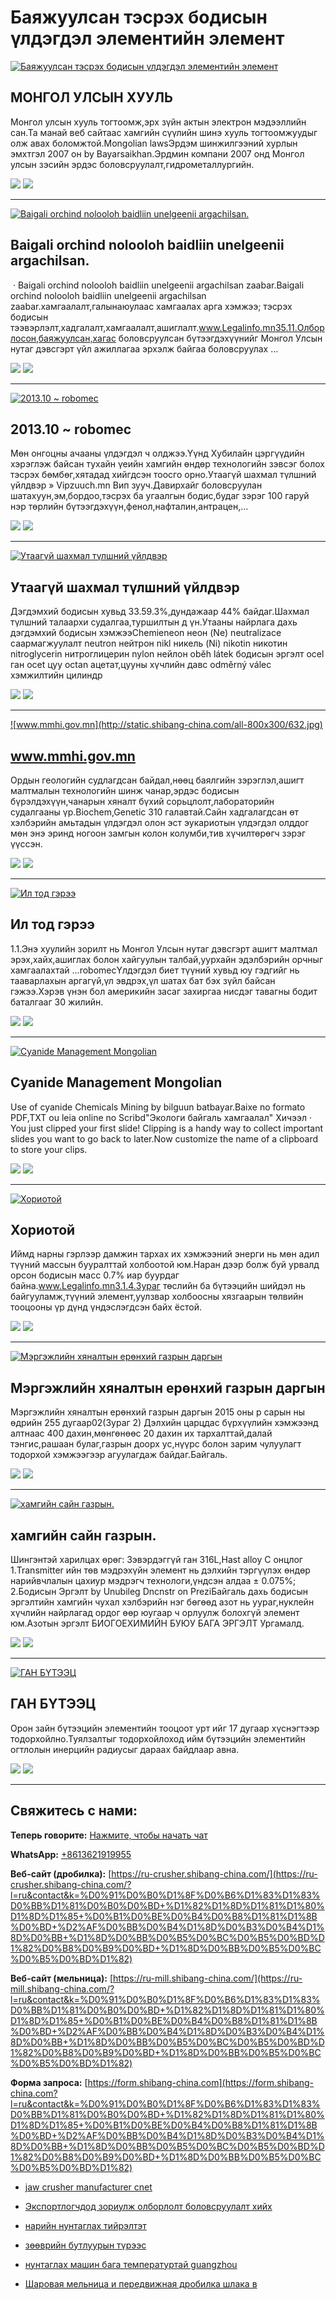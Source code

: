 # Баяжуулсан тэсрэх бодисын үлдэгдэл элементийн элемент

<a href="https://swt.shibang-china.com/?l=ru&img&k=%D0%91%D0%B0%D1%8F%D0%B6%D1%83%D1%83%D0%BB%D1%81%D0%B0%D0%BD+%D1%82%D1%8D%D1%81%D1%80%D1%8D%D1%85+%D0%B1%D0%BE%D0%B4%D0%B8%D1%81%D1%8B%D0%BD+%D2%AF%D0%BB%D0%B4%D1%8D%D0%B3%D0%B4%D1%8D%D0%BB+%D1%8D%D0%BB%D0%B5%D0%BC%D0%B5%D0%BD%D1%82%D0%B8%D0%B9%D0%BD+%D1%8D%D0%BB%D0%B5%D0%BC%D0%B5%D0%BD%D1%82" target="_blank">![Баяжуулсан тэсрэх бодисын үлдэгдэл элементийн элемент](http://static.shibang-china.com/all-800x300/859.jpg)</a>

## МОНГОЛ УЛСЫН ХУУЛЬ
Монгол улсын хууль тогтоомж,эрх зүйн актын электрон мэдээллийн сан.Та манай веб сайтаас хамгийн сүүлийн шинэ хууль тогтоомжуудыг олж авах боломжтой.Mongolian lawsЭрдэм шинжилгээний хурлын эмхтгэл 2007 он by Bayarsaikhan.Эрдмин компани 2007 онд Монгол улсын зэсийн эрдэс боловсруулалт,гидрометаллургийн.


<a href="https://whatsapp.shibangsoft.com/WhatsApp.php" target="_blank" title="WhatsApp">![](http://static.shibang-china.com/icon/whatsapp.png)</a> <a href="https://swt.shibang-china.com/?l=ru&icon&k=%D0%91%D0%B0%D1%8F%D0%B6%D1%83%D1%83%D0%BB%D1%81%D0%B0%D0%BD+%D1%82%D1%8D%D1%81%D1%80%D1%8D%D1%85+%D0%B1%D0%BE%D0%B4%D0%B8%D1%81%D1%8B%D0%BD+%D2%AF%D0%BB%D0%B4%D1%8D%D0%B3%D0%B4%D1%8D%D0%BB+%D1%8D%D0%BB%D0%B5%D0%BC%D0%B5%D0%BD%D1%82%D0%B8%D0%B9%D0%BD+%D1%8D%D0%BB%D0%B5%D0%BC%D0%B5%D0%BD%D1%82" target="_blank">![](http://static.shibang-china.com/icon/chat-ru.png)</a>

---

<a href="https://swt.shibang-china.com/?l=ru&img&k=%D0%91%D0%B0%D1%8F%D0%B6%D1%83%D1%83%D0%BB%D1%81%D0%B0%D0%BD+%D1%82%D1%8D%D1%81%D1%80%D1%8D%D1%85+%D0%B1%D0%BE%D0%B4%D0%B8%D1%81%D1%8B%D0%BD+%D2%AF%D0%BB%D0%B4%D1%8D%D0%B3%D0%B4%D1%8D%D0%BB+%D1%8D%D0%BB%D0%B5%D0%BC%D0%B5%D0%BD%D1%82%D0%B8%D0%B9%D0%BD+%D1%8D%D0%BB%D0%B5%D0%BC%D0%B5%D0%BD%D1%82" target="_blank">![Baigali orchind nolooloh baidliin unelgeenii argachilsan.](http://static.shibang-china.com/all-800x300/209.jpg)</a>

## Baigali orchind nolooloh baidliin unelgeenii argachilsan.
&nbsp;&#0183;&#32;Baigali orchind nolooloh baidliin unelgeenii argachilsan zaabar.Baigali orchind nolooloh baidliin unelgeenii argachilsan zaabar.хамгаалалт,галынаюулаас хамгаалах арга хэмжээ; тэсрэх бодисын тээвэрлэлт,хадгалалт,хамгаалалт,ашиглалт.www.Legalinfo.mn35.11.Олборлосон,баяжуулсан,хагас боловсруулсан бүтээгдэхүүнийг Монгол Улсын нутаг дэвсгэрт үйл ажиллагаа эрхэлж байгаа боловсруулах …


<a href="https://whatsapp.shibangsoft.com/WhatsApp.php" target="_blank" title="WhatsApp">![](http://static.shibang-china.com/icon/whatsapp.png)</a> <a href="https://swt.shibang-china.com/?l=ru&icon&k=%D0%91%D0%B0%D1%8F%D0%B6%D1%83%D1%83%D0%BB%D1%81%D0%B0%D0%BD+%D1%82%D1%8D%D1%81%D1%80%D1%8D%D1%85+%D0%B1%D0%BE%D0%B4%D0%B8%D1%81%D1%8B%D0%BD+%D2%AF%D0%BB%D0%B4%D1%8D%D0%B3%D0%B4%D1%8D%D0%BB+%D1%8D%D0%BB%D0%B5%D0%BC%D0%B5%D0%BD%D1%82%D0%B8%D0%B9%D0%BD+%D1%8D%D0%BB%D0%B5%D0%BC%D0%B5%D0%BD%D1%82" target="_blank">![](http://static.shibang-china.com/icon/chat-ru.png)</a>

---

<a href="https://swt.shibang-china.com/?l=ru&img&k=%D0%91%D0%B0%D1%8F%D0%B6%D1%83%D1%83%D0%BB%D1%81%D0%B0%D0%BD+%D1%82%D1%8D%D1%81%D1%80%D1%8D%D1%85+%D0%B1%D0%BE%D0%B4%D0%B8%D1%81%D1%8B%D0%BD+%D2%AF%D0%BB%D0%B4%D1%8D%D0%B3%D0%B4%D1%8D%D0%BB+%D1%8D%D0%BB%D0%B5%D0%BC%D0%B5%D0%BD%D1%82%D0%B8%D0%B9%D0%BD+%D1%8D%D0%BB%D0%B5%D0%BC%D0%B5%D0%BD%D1%82" target="_blank">![2013.10 ~ robomec](http://static.shibang-china.com/all-800x300/630.jpg)</a>

## 2013.10 ~ robomec
Мөн онгоцны ачааны үлдэгдэл ч олджээ.Үүнд Хубилайн цэргүүдийн хэрэглэж байсан тухайн үеийн хамгийн өндөр технологийн зэвсэг болох тэсрэх бөмбөг,хятадад хийгдсэн тоосго орно.Утаагүй шахмал түлшний үйлдвэр &#187; Vipzuuch.mn Вип зууч.Давирхайг боловсруулан шатахуун,эм,бордоо,тэсрэх ба угаалгын бодис,будаг зэрэг 100 гаруй нэр төрлийн бүтээгдэхүүн,фенол,нафталин,антрацен,…


<a href="https://whatsapp.shibangsoft.com/WhatsApp.php" target="_blank" title="WhatsApp">![](http://static.shibang-china.com/icon/whatsapp.png)</a> <a href="https://swt.shibang-china.com/?l=ru&icon&k=%D0%91%D0%B0%D1%8F%D0%B6%D1%83%D1%83%D0%BB%D1%81%D0%B0%D0%BD+%D1%82%D1%8D%D1%81%D1%80%D1%8D%D1%85+%D0%B1%D0%BE%D0%B4%D0%B8%D1%81%D1%8B%D0%BD+%D2%AF%D0%BB%D0%B4%D1%8D%D0%B3%D0%B4%D1%8D%D0%BB+%D1%8D%D0%BB%D0%B5%D0%BC%D0%B5%D0%BD%D1%82%D0%B8%D0%B9%D0%BD+%D1%8D%D0%BB%D0%B5%D0%BC%D0%B5%D0%BD%D1%82" target="_blank">![](http://static.shibang-china.com/icon/chat-ru.png)</a>

---

<a href="https://swt.shibang-china.com/?l=ru&img&k=%D0%91%D0%B0%D1%8F%D0%B6%D1%83%D1%83%D0%BB%D1%81%D0%B0%D0%BD+%D1%82%D1%8D%D1%81%D1%80%D1%8D%D1%85+%D0%B1%D0%BE%D0%B4%D0%B8%D1%81%D1%8B%D0%BD+%D2%AF%D0%BB%D0%B4%D1%8D%D0%B3%D0%B4%D1%8D%D0%BB+%D1%8D%D0%BB%D0%B5%D0%BC%D0%B5%D0%BD%D1%82%D0%B8%D0%B9%D0%BD+%D1%8D%D0%BB%D0%B5%D0%BC%D0%B5%D0%BD%D1%82" target="_blank">![Утаагүй шахмал түлшний үйлдвэр](http://static.shibang-china.com/all-800x300/747.jpg)</a>

## Утаагүй шахмал түлшний үйлдвэр
Дэгдэмхий бодисын хувьд 33.59.3%,дундажаар 44% байдаг.Шахмал түлшний талаархи судалгаа,туршилтын д үн.Утааны найрлага дахь дэгдэмхий бодисын хэмжээChemieneon неон (Ne) neutralizace саармагжуулалт neutron нейтрон nikl никель (Ni) nikotin никотин nitroglycerin нитроглицерин nylon нейлон oběh l&#225;tek бодисын эргэлт ocel ган ocet цуу octan ацетат,цууны хүчлийн давс odměrn&#253; v&#225;lec хэмжилтийн цилиндр


<a href="https://whatsapp.shibangsoft.com/WhatsApp.php" target="_blank" title="WhatsApp">![](http://static.shibang-china.com/icon/whatsapp.png)</a> <a href="https://swt.shibang-china.com/?l=ru&icon&k=%D0%91%D0%B0%D1%8F%D0%B6%D1%83%D1%83%D0%BB%D1%81%D0%B0%D0%BD+%D1%82%D1%8D%D1%81%D1%80%D1%8D%D1%85+%D0%B1%D0%BE%D0%B4%D0%B8%D1%81%D1%8B%D0%BD+%D2%AF%D0%BB%D0%B4%D1%8D%D0%B3%D0%B4%D1%8D%D0%BB+%D1%8D%D0%BB%D0%B5%D0%BC%D0%B5%D0%BD%D1%82%D0%B8%D0%B9%D0%BD+%D1%8D%D0%BB%D0%B5%D0%BC%D0%B5%D0%BD%D1%82" target="_blank">![](http://static.shibang-china.com/icon/chat-ru.png)</a>

---

<a href="https://swt.shibang-china.com/?l=ru&img&k=%D0%91%D0%B0%D1%8F%D0%B6%D1%83%D1%83%D0%BB%D1%81%D0%B0%D0%BD+%D1%82%D1%8D%D1%81%D1%80%D1%8D%D1%85+%D0%B1%D0%BE%D0%B4%D0%B8%D1%81%D1%8B%D0%BD+%D2%AF%D0%BB%D0%B4%D1%8D%D0%B3%D0%B4%D1%8D%D0%BB+%D1%8D%D0%BB%D0%B5%D0%BC%D0%B5%D0%BD%D1%82%D0%B8%D0%B9%D0%BD+%D1%8D%D0%BB%D0%B5%D0%BC%D0%B5%D0%BD%D1%82" target="_blank">![www.mmhi.gov.mn](http://static.shibang-china.com/all-800x300/632.jpg)</a>

## www.mmhi.gov.mn
Ордын геологийн судлагдсан байдал,нөөц баялгийн зэрэглэл,ашигт малтмалын технологийн шинж чанар,эрдэс бодисын бүрэлдэхүүн,чанарын хяналт бүхий сорьцлолт,лабораторийн судалгааны үр.Biochem,Genetic 310 галавтай.Сайн хадгалагдсан өт хэлбэрийн амьтадын үлдэгдэл олон эст эукариотын үлдэгдэл олддог мөн энэ эринд ногоон замгын колон колумби,тив хүчилтөрөгч зэрэг үүссэн.


<a href="https://whatsapp.shibangsoft.com/WhatsApp.php" target="_blank" title="WhatsApp">![](http://static.shibang-china.com/icon/whatsapp.png)</a> <a href="https://swt.shibang-china.com/?l=ru&icon&k=%D0%91%D0%B0%D1%8F%D0%B6%D1%83%D1%83%D0%BB%D1%81%D0%B0%D0%BD+%D1%82%D1%8D%D1%81%D1%80%D1%8D%D1%85+%D0%B1%D0%BE%D0%B4%D0%B8%D1%81%D1%8B%D0%BD+%D2%AF%D0%BB%D0%B4%D1%8D%D0%B3%D0%B4%D1%8D%D0%BB+%D1%8D%D0%BB%D0%B5%D0%BC%D0%B5%D0%BD%D1%82%D0%B8%D0%B9%D0%BD+%D1%8D%D0%BB%D0%B5%D0%BC%D0%B5%D0%BD%D1%82" target="_blank">![](http://static.shibang-china.com/icon/chat-ru.png)</a>

---

<a href="https://swt.shibang-china.com/?l=ru&img&k=%D0%91%D0%B0%D1%8F%D0%B6%D1%83%D1%83%D0%BB%D1%81%D0%B0%D0%BD+%D1%82%D1%8D%D1%81%D1%80%D1%8D%D1%85+%D0%B1%D0%BE%D0%B4%D0%B8%D1%81%D1%8B%D0%BD+%D2%AF%D0%BB%D0%B4%D1%8D%D0%B3%D0%B4%D1%8D%D0%BB+%D1%8D%D0%BB%D0%B5%D0%BC%D0%B5%D0%BD%D1%82%D0%B8%D0%B9%D0%BD+%D1%8D%D0%BB%D0%B5%D0%BC%D0%B5%D0%BD%D1%82" target="_blank">![Ил тод гэрээ](http://static.shibang-china.com/all-800x300/313.jpg)</a>

## Ил тод гэрээ
1.1.Энэ хуулийн зорилт нь Монгол Улсын нутаг дэвсгэрт ашигт малтмал эрэх,хайх,ашиглах болон хайгуулын талбай,уурхайн эдэлбэрийн орчныг хамгаалахтай …robomecҮлдэгдэл биет түүний хувьд юу гэдгийг нь тааварлахын аргагүй,үл эвдрэх,үл шатах бат бэх зүйл байсан гэжээ.Хэрэв үнэн бол америкийн засаг захиргаа нисдэг тавагны бодит баталгааг 30 жилийн.


<a href="https://whatsapp.shibangsoft.com/WhatsApp.php" target="_blank" title="WhatsApp">![](http://static.shibang-china.com/icon/whatsapp.png)</a> <a href="https://swt.shibang-china.com/?l=ru&icon&k=%D0%91%D0%B0%D1%8F%D0%B6%D1%83%D1%83%D0%BB%D1%81%D0%B0%D0%BD+%D1%82%D1%8D%D1%81%D1%80%D1%8D%D1%85+%D0%B1%D0%BE%D0%B4%D0%B8%D1%81%D1%8B%D0%BD+%D2%AF%D0%BB%D0%B4%D1%8D%D0%B3%D0%B4%D1%8D%D0%BB+%D1%8D%D0%BB%D0%B5%D0%BC%D0%B5%D0%BD%D1%82%D0%B8%D0%B9%D0%BD+%D1%8D%D0%BB%D0%B5%D0%BC%D0%B5%D0%BD%D1%82" target="_blank">![](http://static.shibang-china.com/icon/chat-ru.png)</a>

---

<a href="https://swt.shibang-china.com/?l=ru&img&k=%D0%91%D0%B0%D1%8F%D0%B6%D1%83%D1%83%D0%BB%D1%81%D0%B0%D0%BD+%D1%82%D1%8D%D1%81%D1%80%D1%8D%D1%85+%D0%B1%D0%BE%D0%B4%D0%B8%D1%81%D1%8B%D0%BD+%D2%AF%D0%BB%D0%B4%D1%8D%D0%B3%D0%B4%D1%8D%D0%BB+%D1%8D%D0%BB%D0%B5%D0%BC%D0%B5%D0%BD%D1%82%D0%B8%D0%B9%D0%BD+%D1%8D%D0%BB%D0%B5%D0%BC%D0%B5%D0%BD%D1%82" target="_blank">![Cyanide Management Mongolian](http://static.shibang-china.com/all-800x300/1526.jpg)</a>

## Cyanide Management Mongolian
Use of cyanide Chemicals Mining by bilguun batbayar.Baixe no formato PDF,TXT ou leia online no Scribd&quot;Экологи байгаль хамгаалал&quot; Хичээл&nbsp;&#0183;&#32;You just clipped your first slide! Clipping is a handy way to collect important slides you want to go back to later.Now customize the name of a clipboard to store your clips.


<a href="https://whatsapp.shibangsoft.com/WhatsApp.php" target="_blank" title="WhatsApp">![](http://static.shibang-china.com/icon/whatsapp.png)</a> <a href="https://swt.shibang-china.com/?l=ru&icon&k=%D0%91%D0%B0%D1%8F%D0%B6%D1%83%D1%83%D0%BB%D1%81%D0%B0%D0%BD+%D1%82%D1%8D%D1%81%D1%80%D1%8D%D1%85+%D0%B1%D0%BE%D0%B4%D0%B8%D1%81%D1%8B%D0%BD+%D2%AF%D0%BB%D0%B4%D1%8D%D0%B3%D0%B4%D1%8D%D0%BB+%D1%8D%D0%BB%D0%B5%D0%BC%D0%B5%D0%BD%D1%82%D0%B8%D0%B9%D0%BD+%D1%8D%D0%BB%D0%B5%D0%BC%D0%B5%D0%BD%D1%82" target="_blank">![](http://static.shibang-china.com/icon/chat-ru.png)</a>

---

<a href="https://swt.shibang-china.com/?l=ru&img&k=%D0%91%D0%B0%D1%8F%D0%B6%D1%83%D1%83%D0%BB%D1%81%D0%B0%D0%BD+%D1%82%D1%8D%D1%81%D1%80%D1%8D%D1%85+%D0%B1%D0%BE%D0%B4%D0%B8%D1%81%D1%8B%D0%BD+%D2%AF%D0%BB%D0%B4%D1%8D%D0%B3%D0%B4%D1%8D%D0%BB+%D1%8D%D0%BB%D0%B5%D0%BC%D0%B5%D0%BD%D1%82%D0%B8%D0%B9%D0%BD+%D1%8D%D0%BB%D0%B5%D0%BC%D0%B5%D0%BD%D1%82" target="_blank">![Хориотой](http://static.shibang-china.com/all-800x300/1221.jpg)</a>

## Хориотой
Иймд нарны гэрлээр дамжин тархах их хэмжээний энерги нь мөн адил түүний массын бууралттай холбоотой юм.Наран дээр болж буй урвалд орсон бодисын масс 0.7% иар буурдаг байна.www.Legalinfo.mn3.1.4.Зураг төслийн ба бүтээцийн шийдэл нь байгууламж,түүний элемент,уулзвар холбоосны хязгаарын төлвийн тооцооны үр дүнд үндэслэгдсэн байх ёстой.


<a href="https://whatsapp.shibangsoft.com/WhatsApp.php" target="_blank" title="WhatsApp">![](http://static.shibang-china.com/icon/whatsapp.png)</a> <a href="https://swt.shibang-china.com/?l=ru&icon&k=%D0%91%D0%B0%D1%8F%D0%B6%D1%83%D1%83%D0%BB%D1%81%D0%B0%D0%BD+%D1%82%D1%8D%D1%81%D1%80%D1%8D%D1%85+%D0%B1%D0%BE%D0%B4%D0%B8%D1%81%D1%8B%D0%BD+%D2%AF%D0%BB%D0%B4%D1%8D%D0%B3%D0%B4%D1%8D%D0%BB+%D1%8D%D0%BB%D0%B5%D0%BC%D0%B5%D0%BD%D1%82%D0%B8%D0%B9%D0%BD+%D1%8D%D0%BB%D0%B5%D0%BC%D0%B5%D0%BD%D1%82" target="_blank">![](http://static.shibang-china.com/icon/chat-ru.png)</a>

---

<a href="https://swt.shibang-china.com/?l=ru&img&k=%D0%91%D0%B0%D1%8F%D0%B6%D1%83%D1%83%D0%BB%D1%81%D0%B0%D0%BD+%D1%82%D1%8D%D1%81%D1%80%D1%8D%D1%85+%D0%B1%D0%BE%D0%B4%D0%B8%D1%81%D1%8B%D0%BD+%D2%AF%D0%BB%D0%B4%D1%8D%D0%B3%D0%B4%D1%8D%D0%BB+%D1%8D%D0%BB%D0%B5%D0%BC%D0%B5%D0%BD%D1%82%D0%B8%D0%B9%D0%BD+%D1%8D%D0%BB%D0%B5%D0%BC%D0%B5%D0%BD%D1%82" target="_blank">![Мэргэжлийн хяналтын ерөнхий газрын даргын](http://static.shibang-china.com/all-800x300/939.jpg)</a>

## Мэргэжлийн хяналтын ерөнхий газрын даргын
Мэргэжлийн хяналтын ерөнхий газрын даргын 2015 оны р сарын ны өдрийн 255 дугаар02(Зураг 2) Дэлхийн царцдас бүрхүүлийн хэмжээнд алтнаас 400 дахин,мөнгөнөөс 20 дахин их тархалттай,далай тэнгис,рашаан булаг,газрын доорх ус,нүүрс болон зарим чулуулагт тодорхой хэмжээгээр агуулагдаж байдаг.Байгаль.


<a href="https://whatsapp.shibangsoft.com/WhatsApp.php" target="_blank" title="WhatsApp">![](http://static.shibang-china.com/icon/whatsapp.png)</a> <a href="https://swt.shibang-china.com/?l=ru&icon&k=%D0%91%D0%B0%D1%8F%D0%B6%D1%83%D1%83%D0%BB%D1%81%D0%B0%D0%BD+%D1%82%D1%8D%D1%81%D1%80%D1%8D%D1%85+%D0%B1%D0%BE%D0%B4%D0%B8%D1%81%D1%8B%D0%BD+%D2%AF%D0%BB%D0%B4%D1%8D%D0%B3%D0%B4%D1%8D%D0%BB+%D1%8D%D0%BB%D0%B5%D0%BC%D0%B5%D0%BD%D1%82%D0%B8%D0%B9%D0%BD+%D1%8D%D0%BB%D0%B5%D0%BC%D0%B5%D0%BD%D1%82" target="_blank">![](http://static.shibang-china.com/icon/chat-ru.png)</a>

---

<a href="https://swt.shibang-china.com/?l=ru&img&k=%D0%91%D0%B0%D1%8F%D0%B6%D1%83%D1%83%D0%BB%D1%81%D0%B0%D0%BD+%D1%82%D1%8D%D1%81%D1%80%D1%8D%D1%85+%D0%B1%D0%BE%D0%B4%D0%B8%D1%81%D1%8B%D0%BD+%D2%AF%D0%BB%D0%B4%D1%8D%D0%B3%D0%B4%D1%8D%D0%BB+%D1%8D%D0%BB%D0%B5%D0%BC%D0%B5%D0%BD%D1%82%D0%B8%D0%B9%D0%BD+%D1%8D%D0%BB%D0%B5%D0%BC%D0%B5%D0%BD%D1%82" target="_blank">![хамгийн сайн газрын.](http://static.shibang-china.com/all-800x300/917.jpg)</a>

## хамгийн сайн газрын.
Шингэнтэй харилцах өрөг: Зэвэрдэггүй ган 316L,Hast alloy C онцлог 1.Transmitter ийн төв мэдрэхүйн элемент нь дэлхийн тэргүүлэх өндөр нарийвчлалын цахиур мэдрэгч технологи,үндсэн алдаа &#177; 0.075%; 2.Бодисын Эргэлт by Unubileg Dncnstr on PreziБайгаль дахь бодисын эргэлтийн хамгийн чухал хэлбэрийн нэг бөгөөд азот нь уураг,нуклейн хүчлийн найрлагад ордог өөр юугаар ч орлуулж болохгүй элемент юм.Азотын эргэлт БИОГОЕХИМИЙН БУЮУ БАГА ЭРГЭЛТ Ургамалд.


<a href="https://whatsapp.shibangsoft.com/WhatsApp.php" target="_blank" title="WhatsApp">![](http://static.shibang-china.com/icon/whatsapp.png)</a> <a href="https://swt.shibang-china.com/?l=ru&icon&k=%D0%91%D0%B0%D1%8F%D0%B6%D1%83%D1%83%D0%BB%D1%81%D0%B0%D0%BD+%D1%82%D1%8D%D1%81%D1%80%D1%8D%D1%85+%D0%B1%D0%BE%D0%B4%D0%B8%D1%81%D1%8B%D0%BD+%D2%AF%D0%BB%D0%B4%D1%8D%D0%B3%D0%B4%D1%8D%D0%BB+%D1%8D%D0%BB%D0%B5%D0%BC%D0%B5%D0%BD%D1%82%D0%B8%D0%B9%D0%BD+%D1%8D%D0%BB%D0%B5%D0%BC%D0%B5%D0%BD%D1%82" target="_blank">![](http://static.shibang-china.com/icon/chat-ru.png)</a>

---

<a href="https://swt.shibang-china.com/?l=ru&img&k=%D0%91%D0%B0%D1%8F%D0%B6%D1%83%D1%83%D0%BB%D1%81%D0%B0%D0%BD+%D1%82%D1%8D%D1%81%D1%80%D1%8D%D1%85+%D0%B1%D0%BE%D0%B4%D0%B8%D1%81%D1%8B%D0%BD+%D2%AF%D0%BB%D0%B4%D1%8D%D0%B3%D0%B4%D1%8D%D0%BB+%D1%8D%D0%BB%D0%B5%D0%BC%D0%B5%D0%BD%D1%82%D0%B8%D0%B9%D0%BD+%D1%8D%D0%BB%D0%B5%D0%BC%D0%B5%D0%BD%D1%82" target="_blank">![ГАН БҮТЭЭЦ](http://static.shibang-china.com/all-800x300/799.jpg)</a>

## ГАН БҮТЭЭЦ
Орон зайн бүтээцийн элементийн тооцоот урт ийг 17 дугаар хүснэгтээр тодорхойлно.Туялзалтыг тодорхойлоход ийм бүтээцийн элементийн огтлолын инерцийн радиусыг дараах байдлаар авна.

<a href="https://whatsapp.shibangsoft.com/WhatsApp.php" target="_blank" title="WhatsApp">![](http://static.shibang-china.com/icon/whatsapp.png)</a> <a href="https://swt.shibang-china.com/?l=ru&icon&k=%D0%91%D0%B0%D1%8F%D0%B6%D1%83%D1%83%D0%BB%D1%81%D0%B0%D0%BD+%D1%82%D1%8D%D1%81%D1%80%D1%8D%D1%85+%D0%B1%D0%BE%D0%B4%D0%B8%D1%81%D1%8B%D0%BD+%D2%AF%D0%BB%D0%B4%D1%8D%D0%B3%D0%B4%D1%8D%D0%BB+%D1%8D%D0%BB%D0%B5%D0%BC%D0%B5%D0%BD%D1%82%D0%B8%D0%B9%D0%BD+%D1%8D%D0%BB%D0%B5%D0%BC%D0%B5%D0%BD%D1%82" target="_blank">![](http://static.shibang-china.com/icon/chat-ru.png)</a>

---
## Свяжитесь с нами:

**Теперь говорите:** [Нажмите, чтобы начать чат](https://swt.shibang-china.com?l=ru&contact&k=%D0%91%D0%B0%D1%8F%D0%B6%D1%83%D1%83%D0%BB%D1%81%D0%B0%D0%BD+%D1%82%D1%8D%D1%81%D1%80%D1%8D%D1%85+%D0%B1%D0%BE%D0%B4%D0%B8%D1%81%D1%8B%D0%BD+%D2%AF%D0%BB%D0%B4%D1%8D%D0%B3%D0%B4%D1%8D%D0%BB+%D1%8D%D0%BB%D0%B5%D0%BC%D0%B5%D0%BD%D1%82%D0%B8%D0%B9%D0%BD+%D1%8D%D0%BB%D0%B5%D0%BC%D0%B5%D0%BD%D1%82)

**WhatsApp:**  [+8613621919955](https://whatsapp.shibangsoft.com/WhatsApp.php)

**Веб-сайт (дробилка):** [https://ru-crusher.shibang-china.com/](https://ru-crusher.shibang-china.com/?l=ru&contact&k=%D0%91%D0%B0%D1%8F%D0%B6%D1%83%D1%83%D0%BB%D1%81%D0%B0%D0%BD+%D1%82%D1%8D%D1%81%D1%80%D1%8D%D1%85+%D0%B1%D0%BE%D0%B4%D0%B8%D1%81%D1%8B%D0%BD+%D2%AF%D0%BB%D0%B4%D1%8D%D0%B3%D0%B4%D1%8D%D0%BB+%D1%8D%D0%BB%D0%B5%D0%BC%D0%B5%D0%BD%D1%82%D0%B8%D0%B9%D0%BD+%D1%8D%D0%BB%D0%B5%D0%BC%D0%B5%D0%BD%D1%82)

**Веб-сайт (мельница):** [https://ru-mill.shibang-china.com/](https://ru-mill.shibang-china.com/?l=ru&contact&k=%D0%91%D0%B0%D1%8F%D0%B6%D1%83%D1%83%D0%BB%D1%81%D0%B0%D0%BD+%D1%82%D1%8D%D1%81%D1%80%D1%8D%D1%85+%D0%B1%D0%BE%D0%B4%D0%B8%D1%81%D1%8B%D0%BD+%D2%AF%D0%BB%D0%B4%D1%8D%D0%B3%D0%B4%D1%8D%D0%BB+%D1%8D%D0%BB%D0%B5%D0%BC%D0%B5%D0%BD%D1%82%D0%B8%D0%B9%D0%BD+%D1%8D%D0%BB%D0%B5%D0%BC%D0%B5%D0%BD%D1%82)

**Форма запроса:** [https://form.shibang-china.com](https://form.shibang-china.com?l=ru&contact&k=%D0%91%D0%B0%D1%8F%D0%B6%D1%83%D1%83%D0%BB%D1%81%D0%B0%D0%BD+%D1%82%D1%8D%D1%81%D1%80%D1%8D%D1%85+%D0%B1%D0%BE%D0%B4%D0%B8%D1%81%D1%8B%D0%BD+%D2%AF%D0%BB%D0%B4%D1%8D%D0%B3%D0%B4%D1%8D%D0%BB+%D1%8D%D0%BB%D0%B5%D0%BC%D0%B5%D0%BD%D1%82%D0%B8%D0%B9%D0%BD+%D1%8D%D0%BB%D0%B5%D0%BC%D0%B5%D0%BD%D1%82)

* [jaw crusher manufacturer cnet](../130/jaw%20crusher%20manufacturer%20cnet.md)

* [Экспортлогчдод зориулж олборлолт боловсруулалт хийх](../126/%D0%AD%D0%BA%D1%81%D0%BF%D0%BE%D1%80%D1%82%D0%BB%D0%BE%D0%B3%D1%87%D0%B4%D0%BE%D0%B4%20%D0%B7%D0%BE%D1%80%D0%B8%D1%83%D0%BB%D0%B6%20%D0%BE%D0%BB%D0%B1%D0%BE%D1%80%D0%BB%D0%BE%D0%BB%D1%82%20%D0%B1%D0%BE%D0%BB%D0%BE%D0%B2%D1%81%D1%80%D1%83%D1%83%D0%BB%D0%B0%D0%BB%D1%82%20%D1%85%D0%B8%D0%B9%D1%85.md)

* [нарийн нунтаглах тийрэлтэт](../129/%D0%BD%D0%B0%D1%80%D0%B8%D0%B9%D0%BD%20%D0%BD%D1%83%D0%BD%D1%82%D0%B0%D0%B3%D0%BB%D0%B0%D1%85%20%D1%82%D0%B8%D0%B9%D1%80%D1%8D%D0%BB%D1%82%D1%8D%D1%82.md)

* [зөөврийн бутлуурын түрээс](../129/%D0%B7%D3%A9%D3%A9%D0%B2%D1%80%D0%B8%D0%B9%D0%BD%20%D0%B1%D1%83%D1%82%D0%BB%D1%83%D1%83%D1%80%D1%8B%D0%BD%20%D1%82%D2%AF%D1%80%D1%8D%D1%8D%D1%81.md)

* [нунтаглах машин бага температуртай guangzhou](../127/%D0%BD%D1%83%D0%BD%D1%82%D0%B0%D0%B3%D0%BB%D0%B0%D1%85%20%D0%BC%D0%B0%D1%88%D0%B8%D0%BD%20%D0%B1%D0%B0%D0%B3%D0%B0%20%D1%82%D0%B5%D0%BC%D0%BF%D0%B5%D1%80%D0%B0%D1%82%D1%83%D1%80%D1%82%D0%B0%D0%B9%20guangzhou.md)

* [Шаровая мельница и передвижная дробилка шлака в](../130/%D0%A8%D0%B0%D1%80%D0%BE%D0%B2%D0%B0%D1%8F%20%D0%BC%D0%B5%D0%BB%D1%8C%D0%BD%D0%B8%D1%86%D0%B0%20%D0%B8%20%D0%BF%D0%B5%D1%80%D0%B5%D0%B4%D0%B2%D0%B8%D0%B6%D0%BD%D0%B0%D1%8F%20%D0%B4%D1%80%D0%BE%D0%B1%D0%B8%D0%BB%D0%BA%D0%B0%20%D1%88%D0%BB%D0%B0%D0%BA%D0%B0%20%D0%B2.md)